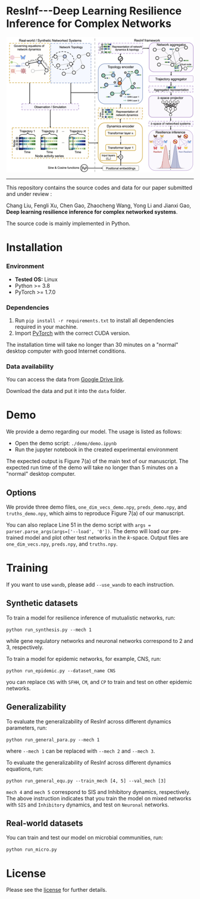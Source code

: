 # ResInf---Deep Learning Resilience Inference for Complex Networks

![Model](imgs/ResInf.png) 

---

This repository contains the source codes and data for our paper submitted and under review :

Chang Liu, Fengli Xu, Chen Gao, Zhaocheng Wang, Yong Li and Jianxi Gao, **Deep learning resilience inference for complex networked systems**.

The source code is mainly implemented in Python.

# Installation


### Environment

- **Tested OS:** Linux
- Python >= 3.8
- PyTorch >= 1.7.0

### Dependencies

1. Run `pip install -r requirements.txt` to install all dependencies required in your machine.
2. Import [PyTorch](https://pytorch.org) with the correct CUDA version.

The installation time will take no longer than 30 minutes on a "normal" desktop computer with good Internet conditions.

### Data availability

You can access the data from [Google Drive link](https://drive.google.com/drive/folders/1HTYuJuaRMUV2grBbELBRpB6ZnkRXsc4A?usp=sharing). 

Download the data and put it into the `data` folder.

# Demo

We provide a demo regarding our model. The usage is listed as follows:
- Open the demo script: `./demo/demo.ipynb`
- Run the jupyter notebook in the created experimental environment

The expected output is Figure 7(a) of the main text of our manuscript. The expected run time of the demo will take no longer than 5 minutes on a "normal" desktop computer.

## Options
We provide three demo files, `one_dim_vecs_demo.npy`, `preds_demo.npy`, and `truths_demo.npy`, which aims to reproduce Figure 7(a) of our manuscript.

You can also replace Line 51 in the demo script with `args = parser.parse_args(args=['--load', '0'])`. The demo will load our pre-trained model and plot other test networks in the $k$-space. Output files are `one_dim_vecs.npy`, `preds.npy`, and `truths.npy`.


# Training

If you want to use `wandb`, please add `--use_wandb` to each instruction.

## Synthetic datasets
To train a model for resilience inference of mutualistic networks, run:

`python run_synthesis.py --mech 1`

while gene regulatory networks and neuronal networks correspond to 2 and 3, respectively.

To train a model for epidemic networks, for example, CNS, run:

`python run_epidemic.py --dataset_name CNS`

you can replace `CNS` with `SFHH`, `CM`, and `CP` to train and test on other epidemic networks.

## Generalizability
To evaluate the generalizability of ResInf across different dynamics parameters, run:

`python run_general_para.py --mech 1`

where `--mech 1` can be replaced with `--mech 2` and `--mech 3`.

To evaluate the generalizability of ResInf across different dynamics equations, run:

`python run_general_equ.py --train_mech [4, 5] --val_mech [3]`

`mech 4` and `mech 5` correspond to SIS and Inhibitory dynamics, respectively. The above instruction indicates that you train the model on mixed networks with `SIS` and `Inhibitory` dynamics, and test on `Neuronal` networks.

## Real-world datasets
You can train and test our model on microbial communities, run:

`python run_micro.py`

# License

Please see the [license](LICENSE) for further details.
